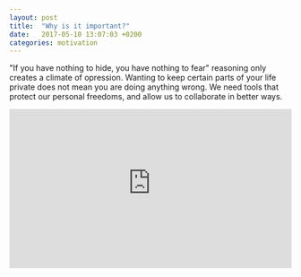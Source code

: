 ```yaml
---
layout: post
title:  "Why is it important?"
date:   2017-05-10 13:07:03 +0200
categories: motivation
---
```


"If you have nothing to hide, you have nothing to fear" reasoning only creates
a climate of opression. Wanting to keep certain parts of your life private does
not mean you are doing anything wrong. We need tools that protect our personal
freedoms, and allow us to collaborate in better ways.

<div style="position:relative;height:0;padding-bottom:56.25%">
<iframe src="https://www.youtube-nocookie.com/embed/V9_PjdU3Mpo?rel=0?ecver=2"
width="640" height="360" frameborder="0"
style="position:absolute;width:100%;height:100%;left:0" allowfullscreen>
</iframe></div>
